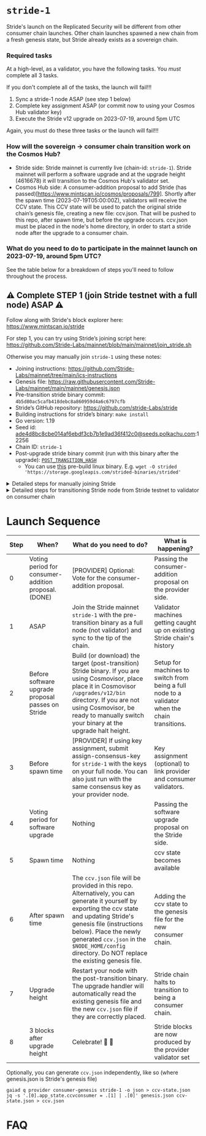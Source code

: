 # `stride-1`

Stride's launch on the Replicated Security will be different from other consumer chain launches. Other chain launches spawned a new chain from a fresh genesis state, but Stride already exists as a sovereign chain.

### Required tasks
At a high-level, as a validator, you have the following tasks. You *must* complete all 3 tasks.


If you don't complete all of the tasks, the launch will fail!!!

1. Sync a stride-1 node ASAP (see step 1 below)
2. Complete key assignment ASAP (or commit now to using your Cosmos Hub validator key)
3. Execute the Stride v12 upgrade on 2023-07-19, around 5pm UTC

Again, you must do these three tasks or the launch will fail!!!

### How will the sovereign -> consumer chain transition work on the Cosmos Hub?

* Stride side: Stride mainnet is currently live (chain-id: `stride-1`). Stride mainnet will perform a software upgrade and at the upgrade height (4616678) it will transition to the Cosmos Hub's validator set.
* Cosmos Hub side: A consumer-addition proposal to add Stride (has passed)[https://www.mintscan.io/cosmos/proposals/799]. Shortly after the spawn time (2023-07-19T05:00:00Z), validators will receive the CCV state. This CCV state will be used to patch the original stride chain’s genesis file, creating a new file: ccv.json. That will be pushed to this repo, after spawn time, but before the upgrade occurs. ccv.json must be placed in the node's home directory, in order to start a stride node after the upgrade to a consumer chain.

### What do you need to do to participate in the mainnet launch on 2023-07-19, around 5pm UTC?
See the table below for a breakdown of steps you'll need to follow throughout the process. 

## ⚠️  Complete STEP 1 (join Stride testnet with a full node) ASAP ⚠️
Follow along with Stride's block explorer here: https://www.mintscan.io/stride

For step 1, you can try using Stride’s joining script here: https://github.com/Stride-Labs/mainnet/blob/main/mainnet/join_stride.sh 

Otherwise you may manually join `stride-1` using these notes:
* Joining instructions: https://github.com/Stride-Labs/mainnet/tree/main/ics-instructions
* Genesis file: https://raw.githubusercontent.com/Stride-Labs/mainnet/main/mainnet/genesis.json
* Pre-transition stride binary commit: `4b5d80ac5cafb418debc8a860959d4a6c6797cfb`
* Stride’s GitHub repository: https://github.com/stride-Labs/stride
* Building instructions for stride’s binary: `make install`
* Go version: 1.19
* Seed id: ade4d8bc8cbe014af6ebdf3cb7b1e9ad36f412c0@seeds.polkachu.com:12256 
* Chain ID: `stride-1`
* Post-upgrade stride binary commit (run with this binary after the upgrade): [`POST_TRANSITION_HASH`](https://github.com/Stride-Labs/stride/commit/POST_TRANSITION_HASH)
  * You can use [this](https://storage.googleapis.com/strided-binaries/strided) pre-build linux binary. E.g. `wget -O strided 'https://storage.googleapis.com/strided-binaries/strided'`
 
<details><summary>Detailed steps for manually joining Stride</summary>
<br>
 
 _Courtesy of Stakecito_

```sh
git clone https://github.com/Stride-Labs/stride.git
cd stride
git checkout `4b5d80ac5cafb418debc8a860959d4a6c6797cfb`
make install
strided init stride-node --chain-id stride-1

# Grab the genesis file
curl -L https://raw.githubusercontent.com/Stride-Labs/mainnet/main/mainnet/genesis.json -o $HOME/.stride/config/genesis.json
```

* Start stride node, node should start catching up
* Node will panic on 2023-07-19 around 5pm UTC at the upgrade height: 4616678
* Stop the node

</details>

<details><summary>Detailed steps for transitioning Stride node from Stride testnet to validator on consumer chain</summary>
<br>

_Thanks to Bosco from Silk Nodes_

Download v12 Binary
```sh
cd stride
git pull
git checkout POST_TRANSITION_HASH
make install

#Should be v12
strided version
```

Make directories in cosmovisor and copy binaries
```
mkdir -p $HOME/.stride/cosmovisor/upgrades/v12/bin/
cp $HOME/go/bin/strided $HOME/.stride/cosmovisor/upgrades/v12/bin/
```

Download new Sovereign genesis (PENDING SPAWN TIME! NOT YET AVAILABLE!)
```
mkdir -p $NODE_HOME/config/
wget -O $NODE_HOME/config/ccv.json https://raw.githubusercontent.com/Stride-Labs/mainnet/main/ics-instructions/ccv.json
```

Restart the Service
```
sudo service stride restart && journalctl -u stride -f -o cat
```

</details>

# Launch Sequence
|Step|When?                                             |What do you need to do?                                                                       |What is happening?                                                                                                                              |
|----|--------------------------------------------------|----------------------------------------------------------------------------------------------|------------------------------------------------------------------------------------------------------------------------------------------------|
|0   |Voting period for consumer-addition proposal. (DONE)     |[PROVIDER] Optional: Vote for the consumer-addition proposal.                                 |Passing the consumer-addition proposal on the provider side.                                                                                    |
|1   |ASAP                                              |Join the Stride mainnet `stride-1` with the pre-transition binary as a full node (not validator) and sync to the tip of the chain.|Validator machines getting caught up on existing Stride chain's history                                                                         |
|2   |Before software upgrade proposal passes on Stride |Build (or download) the target (post-transition) Stride binary. If you are using Cosmovisor, place place it in Cosmovisor `/upgrades/v12/bin` directory. If you are not using Cosmovisor, be ready to manually switch your binary at the upgrade halt height.|Setup for machines to switch from being a full node to a validator when the chain transitions.                                                  |
|3   |Before spawn time                                 |[PROVIDER] If using key assignment, submit assign-consensus-key for `stride-1` with the keys on your full node. You can also just run with the same consensus key as your provider node.|Key assignment (optional) to link provider and consumer validators.                                                                             |
|4   |Voting period for software upgrade                |Nothing                                                                                       |Passing the software upgrade proposal on the Stride side.                                                                                       |
|5   |Spawn time                                        |Nothing                                                                                       |ccv state becomes available                                                                                                                     |
|6   |After spawn time                                  |The `ccv.json` file will be provided in this repo. Alternatively, you can generate it yourself by exporting the ccv state and updating Stride's genesis file (instructions below). Place the newly generated `ccv.json` in the `$NODE_HOME/config` directory.   Do NOT replace the existing genesis file.|Adding the ccv state to the genesis file for the new consumer chain.                                                                            |
|7   |Upgrade height                                    |Restart your node with the post-transition binary. The upgrade handler will automatically read the existing genesis file and the new `ccv.json` file if they are correctly placed.|Stride chain halts to transition to being a consumer chain.                                                                                     |
|8   |3 blocks after upgrade height                     |Celebrate! :tada: 🥂                                                |Stride blocks are now produced by the provider validator set                                                                                    |

Optionally, you can generate `ccv.json` independently, like so (where genesis.json is Stride's genesis file)
```
gaiad q provider consumer-genesis stride-1 -o json > ccv-state.json
jq -s '.[0].app_state.ccvconsumer = .[1] | .[0]' genesis.json ccv-state.json > ccv.json
```

# FAQ

